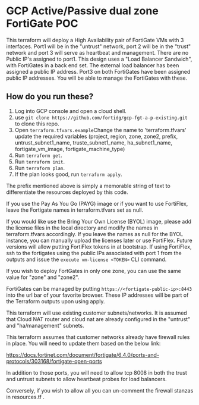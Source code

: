 # GCP Active/Passive dual zone FortiGate POC

This terraform will deploy a High Availability pair of FortiGate VMs with 3 interfaces.  Port1 will be in the "untrust" network, port 2 will be in the "trust" network and port 3 will serve as heartbeat and management.  There are no Public IP's assigned to port1.  This design uses a "Load Balancer Sandwich", with FortiGates in a back end set.  The external load balancer has been assigned a public IP address.  Port3 on both FortiGates have been assigned public IP addresses.  You will be able to manage the FortiGates with these.

## How do you run these?

1. Log into GCP console and open a cloud shell.
1. use `git clone https://github.com/fortidg/gcp-fgt-a-p-existing.git` to clone this repo.
1. Open `terraform.tfvars.example`Change the name to 'terraform.tfvars' update the required variables (project, region, zone, zone2, prefix, untrust_subnet1_name, truste_subnet1_name, ha_subnet1_name, fortigate_vm_image, fortigate_machine_type)   
1. Run `terraform get`.
1. Run `terraform init`.
1. Run `terraform plan`.
1. If the plan looks good, run `terraform apply`.

The prefix mentioned above is simply a memorable string of text to differentiate the resources deployed by this code.

If you use the Pay As You Go (PAYG) image or if you want to use FortiFlex, leave the Fortigate names in terraform.tfvars set as null.  

If you would like use the Bring Your Own License (BYOL) image, please add the license files in the local directory and modify the names  in terraform.tfvars accordingly.  If you leave the names as null for the BYOL instance, you can manually upload the licenses later or use FortiFlex.  Future versions will allow putting FortiFlex tokens in at bootstrap.  If using FortiFlex, ssh to the fortigates using the public IPs associated with port 1 from the outputs and issue the `execute vm-license <TOKEN>` CLI command.

If you wish to deploy FortGates in only one zone, you can use the same value for "zone" and "zone2".

FortiGates can be managed by putting `https://<fortigate-public-ip>:8443` into the url bar of your favorite browser. These IP addresses will be part of the Terraform outputs upon using apply.


This terraform will use existing customer subnets/networks.  It is assumed that Cloud NAT router and cloud nat are already configured in the "untrust" and "ha/management" subnets.

This terraform assumes that customer networks already have firewall rules in place.  You will need to update them based on the below link:

https://docs.fortinet.com/document/fortigate/6.4.0/ports-and-protocols/303168/fortigate-open-ports

In addition to those ports, you will need to allow tcp 8008 in both the trust and untrust subnets to allow heartbeat probes for load balancers.

Conversely, if you wish to allow all you can un-comment the firewall stanzas in resources.tf . 